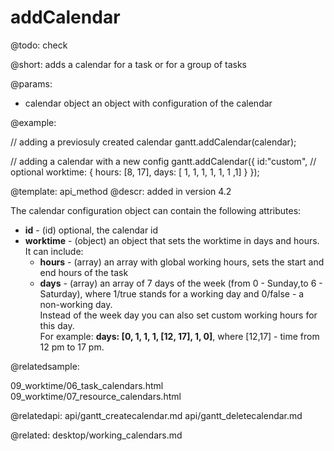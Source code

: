 addCalendar
=============


@todo:
	check 

@short:
	adds a calendar for a task or for a group of tasks

@params:
- calendar		object		an object with configuration of the calendar



@example:

// adding a previosuly created calendar
gantt.addCalendar(calendar);

// adding a calendar with a new config
gantt.addCalendar({
	id:"custom", // optional
	worktime: {
		hours: [8, 17],
		days: [ 1, 1, 1, 1, 1, 1 ,1]
	}
});


@template:	api_method
@descr:
added in version 4.2


The calendar configuration object can contain the following attributes:

- **id** - (id) optional, the calendar id
- **worktime** - (object) an object that sets the worktime in days and hours. It can include:
	- **hours** - (array) an array with global working hours, sets the start and end hours of the task
    - **days** - (array) an array of 7 days of the week (from 0 - Sunday,to 6 - Saturday), where 1/true stands for a working day and 0/false - a non-working day.    
    Instead of the week day you can also set custom working hours for this day.<br> 
    For example: **days: [0, 1, 1, 1, [12, 17], 1, 0]**, where [12,17] - time from 12 pm to 17 pm.
    
@relatedsample:

09_worktime/06_task_calendars.html
09_worktime/07_resource_calendars.html

@relatedapi:
api/gantt_createcalendar.md
api/gantt_deletecalendar.md

@related:
desktop/working_calendars.md